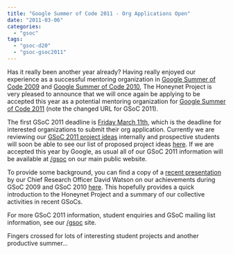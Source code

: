 ```yaml
---
title: "Google Summer of Code 2011 - Org Applications Open"
date: "2011-03-06"
categories: 
  - "gsoc"
tags: 
  - "gsoc-d20"
  - "gsoc-gsoc2011"
---
```


Has it really been another year already? Having really enjoyed our experience as a successful mentoring organization in [Google Summer of Code 2009](/gsoc2009) and [Google Summer of Code 2010](/gsoc2010), The Honeynet Project is very pleased to announce that we will once again be applying to be accepted this year as a potential mentoring organization for [Google Summer of Code 2011](http://www.google-melange.com/) (note the changed URL for GSoC 2011).  
  
The first GSoC 2011 deadline is [Friday March 11th](http://www.google-melange.com/document/show/gsoc_program/google/gsoc2011/timeline), which is the deadline for interested organizations to submit their org application. Currently we are reviewing our [GSoC 2011 project ideas](/gsoc/ideas) internally and prospective students will soon be able to see our list of proposed project ideas [here](/gsoc/ideas). If we are accepted this year by Google, as usual all of our GSoC 2011 information will be available at [/gsoc](/gsoc) on our main public website.  
  
To provide some background, you can find a copy of a [recent presentation](https://www3.honeynet.org/wp-content/uploads/attachments/GSoC-2009-2010_Honeynet_Project_David_Watson.pdf) by our Chief Research Officer David Watson on our achievements during GSoC 2009 and GSoC 2010 [here](https://www3.honeynet.org/wp-content/uploads/attachments/GSoC-2009-2010_Honeynet_Project_David_Watson.pdf). This hopefully provides a quick introduction to the Honeynet Project and a summary of our collective activities in recent GSoCs.  
  
For more GSoC 2011 information, student enquiries and GSoC mailing list information, see our [/gsoc](/gsoc) site.  
  
Fingers crossed for lots of interesting student projects and another productive summer...
